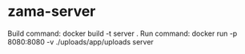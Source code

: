 # zama-server
Build command:
docker build -t server .
Run command:
docker run -p 8080:8080 -v ./uploads/app/uploads server 
